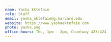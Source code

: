 ```yaml
---
name: Yasha Ektefaie
role: Staff
email: yasha_ektefaie@g.harvard.edu
website: https://www.yashaektefaie.com
photo: yasha.png
office-hours: Thu, 1pm - 2pm, Countway 423/424
---
```

